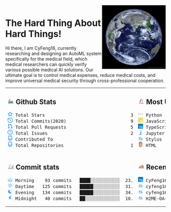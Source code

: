 <img align='right' src='https://github.com/CyFeng16/CyFeng16/blob/main/icons/EarthFromSpace.gif' width='200'>

# The Hard Thing About Hard Things!

Hi there, I am CyFeng16, currently researching and designing an AutoML system specifically for the medical field, which medical researchers can quickly verify various possible medical AI solutions. Our ultimate goal is to control medical expenses, reduce medical costs, and improve universal medical security through cross-professional cooperation.

<table style="table-layout:fixed;width: 100%;">
<tr>
<td style="width: 50%;" valign="top">

## <img src='https://github.com/CyFeng16/CyFeng16/blob/main/icons/jet-ski.svg' height="20px"> Github Stats

<!-- github stats starts -->
<pre>
<img src='https://github.com/CyFeng16/CyFeng16/blob/main/icons/total-star.svg' height='16px'> Total Stars                                31
<img src='https://github.com/CyFeng16/CyFeng16/blob/main/icons/total-commits.svg' height='16px'> Total Commits(2020)                        96
<img src='https://github.com/CyFeng16/CyFeng16/blob/main/icons/total-prs.svg' height='16px'> Total Pull Requests                        52
<img src='https://github.com/CyFeng16/CyFeng16/blob/main/icons/total-issue.svg' height='16px'> Total Issues                               25
<img src='https://github.com/CyFeng16/CyFeng16/blob/main/icons/contributed-to.svg' height='16px'> Contributed To                              5
<img src='https://github.com/CyFeng16/CyFeng16/blob/main/icons/contributed-to.svg' height='16px'> Total Repositories                         15
</pre>
<!-- github stats ends -->

</td>
<td style="width: 50%;" valign="top">

## <img src='https://github.com/CyFeng16/CyFeng16/blob/main/icons/sup.svg' height="20px"> Most Used Language

<!-- Most Used Language starts -->
<pre>
<img src='https://github.com/CyFeng16/CyFeng16/blob/main/icons/python-original-wordmark.svg' height='16px' width='16px'> Python           █████████░░░░░░░░░░░░  45.0%
<img src='https://github.com/CyFeng16/CyFeng16/blob/main/icons/javascript-original-wordmark.svg' height='16px' width='16px'> JavaScript       ████░░░░░░░░░░░░░░░░░  20.3%
<img src='https://github.com/CyFeng16/CyFeng16/blob/main/icons/typescript-original-wordmark.svg' height='16px' width='16px'> TypeScript       ████░░░░░░░░░░░░░░░░░  16.9%
<img src='https://github.com/CyFeng16/CyFeng16/blob/main/icons/jupyter notebook-original-wordmark.svg' height='16px' width='16px'> Jupyter Notebook ███░░░░░░░░░░░░░░░░░░  13.2%
<img src='https://github.com/CyFeng16/CyFeng16/blob/main/icons/stylus-original-wordmark.svg' height='16px' width='16px'> Stylus           █░░░░░░░░░░░░░░░░░░░░   3.6%
<img src='https://github.com/CyFeng16/CyFeng16/blob/main/icons/html-original-wordmark.svg' height='16px' width='16px'> HTML             ░░░░░░░░░░░░░░░░░░░░░   1.0%
</pre>
<!-- Most Used Language ends -->

</td>
</tr>
<tr></tr>
<tr>
<td style="width: 50%;" valign="top">

## <img src='https://github.com/CyFeng16/CyFeng16/blob/main/icons/catamaran.svg' height='20px'> Commit stats

<!-- Commit stats starts -->
<pre>
<img src='https://github.com/CyFeng16/CyFeng16/blob/main/icons/morning.svg' height='16px'> Morning    93 commits   ████░░░░░░░░░░░  23.7%
<img src='https://github.com/CyFeng16/CyFeng16/blob/main/icons/daytime.svg' height='16px'> Daytime   125 commits   █████░░░░░░░░░░  31.9%
<img src='https://github.com/CyFeng16/CyFeng16/blob/main/icons/evening.svg' height='16px'> Evening   134 commits   █████░░░░░░░░░░  34.2%
<img src='https://github.com/CyFeng16/CyFeng16/blob/main/icons/midnight.svg' height='16px'> Midnight   40 commits   ██░░░░░░░░░░░░░  10.2%
</pre>
<!-- Commit stats ends -->

</td>
<td style="width: 50%;" valign="top">

## <img src='https://github.com/CyFeng16/CyFeng16/blob/main/icons/rafting.svg' height='20px'> Recent Pushed

<!-- Recent Pushed starts -->
<pre>
<img src='https://github.com/CyFeng16/CyFeng16/blob/main/icons/typescript-original-wordmark.svg' height='16px' width='16px'> CyFeng16(main)               1 files 12/22/2020
<img src='https://github.com/CyFeng16/CyFeng16/blob/main/icons/stylus-original-wordmark.svg' height='16px' width='16px'> cyfeng16.github.io(master)  583 files 12/21/2020
<img src='https://github.com/CyFeng16/CyFeng16/blob/main/icons/stylus-original-wordmark.svg' height='16px' width='16px'> cyfeng16.github.io(source)   1 files 12/21/2020
<img src='https://github.com/CyFeng16/CyFeng16/blob/main/icons/stylus-original-wordmark.svg' height='16px' width='16px'> H2ME-OA(master)              1 files 12/21/2020
</pre>
<!-- Recent Pushed ends -->
</td>
</tr>
</table>